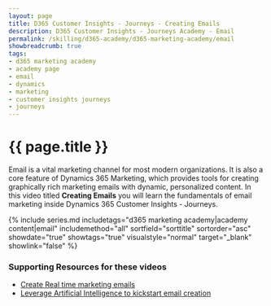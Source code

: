 ```yaml
---
layout: page
title: D365 Customer Insights - Journeys - Creating Emails
description: D365 Customer Insights - Journeys Academy - Email
permalink: /skilling/d365-academy/d365-marketing-academy/email
showbreadcrumb: true
tags: 
- d365 marketing academy
- academy page
- email
- dynamics
- marketing
- customer insights journeys
- journeys
---
```


# {{ page.title }}

Email is a vital marketing channel for most modern organizations. It is also a core feature of Dynamics 365 Marketing, which provides tools for creating graphically rich marketing emails with dynamic, personalized content. In this video titled **Creating Emails** you will learn the fundamentals of email marketing inside Dynamics 365 Customer Insights - Journeys. 

{% include series.md 
    includetags="d365 marketing academy|academy content|email" 
    includemethod="all" sortfield="sorttitle" sortorder="asc" 
    showdate="true" showtags="true" 
    visualstyle="normal" target="_blank" showlink="false"
%}

### Supporting Resources for these videos
* <a href="https://learn.microsoft.com/en-us/dynamics365/marketing/real-time-marketing-email" target="_blank">Create Real time marketing emails
* <a href="https://learn.microsoft.com/en-us/dynamics365/marketing/content-ideas" target="_blank">Leverage Artificial Intelligence to kickstart email creation
